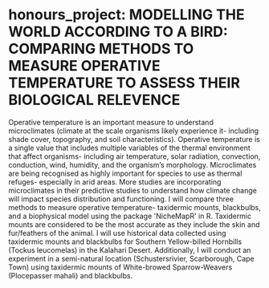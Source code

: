 # honours_project: MODELLING THE WORLD ACCORDING TO A BIRD: COMPARING METHODS TO MEASURE OPERATIVE TEMPERATURE TO ASSESS THEIR BIOLOGICAL RELEVENCE

Operative temperature is an important measure to understand microclimates (climate at the scale organisms likely experience it- including shade cover, topography, and soil characteristics). Operative temperature is a single value that includes multiple variables of the thermal environment that affect organisms- including air temperature, solar radiation, convection, conduction, wind, humidity, and the organism’s morphology. Microclimates are being recognised as highly important for species to use as thermal refuges- especially in arid areas. More studies are incorporating microclimates in their predictive studies to understand how climate change will impact species distribution and functioning. I will compare three methods to measure operative temperature- taxidermic mounts, blackbulbs, and a biophysical model using the package 'NicheMapR' in R. Taxidermic mounts are considered to be the most accurate as they include the skin and fur/feathers of the animal. I will use historical data collected using taxidermic mounts and blackbulbs for Southern Yellow-billed Hornbills (Tockus leucomelas) in the Kalahari Desert. Additionally, I will conduct an experiment in a semi-natural location (Schustersrivier, Scarborough, Cape Town) using taxidermic mounts of White-browed Sparrow-Weavers (Plocepasser mahali) and blackbulbs. 
